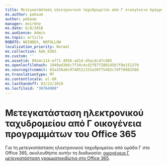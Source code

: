 ```yaml
---
title: Μετεγκατάσταση ηλεκτρονικού ταχυδρομείου από Γ οικογένεια προγραμμάτων του Office 365
ms.author: pebaum
author: pebaum
manager: mnirkhe
ms.date: 6/8/2018
ms.audience: Admin
ms.topic: article
ROBOTS: NOINDEX, NOFOLLOW
localization_priority: Normal
ms.collection: Adm_O365
ms.custom: ''
ms.assetid: 09a4c114-ef71-4958-ad1d-d5acdc47cd05
ms.openlocfilehash: 1949ad3b6c7f34c4cd2f87f280145b7f8e151370
ms.sourcegitcommit: 03a156a9c9740521155a30775492c7dff0982588
ms.translationtype: MT
ms.contentlocale: el-GR
ms.lasthandoff: 03/22/2019
ms.locfileid: "30764980"
---
```

# <a name="migrate-email-from-g-suite-to-office-365"></a>Μετεγκατάσταση ηλεκτρονικού ταχυδρομείου από Γ οικογένεια προγραμμάτων του Office 365

Για τη μετεγκατάσταση ηλεκτρονικού ταχυδρομείου από ομάδα Γ στο Office 365, ακολουθήστε αυτήν τη διαδικασία: [οικογένεια Γ μετεγκατάσταση γραμματοκιβώτια στο Office 365](https://support.office.com/article/migrate-g-suite-mailboxes-to-office-365-665dc56c-581c-4e35-8028-6bc1e8497016).
  

